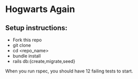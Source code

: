 # Hogwarts Again

## Setup instructions:
  - Fork this repo
  - git clone <repo>
  - cd <repo_name>
  - bundle install
  - rails db:{create,migrate,seed}

When you run rspec, you should have 12 failing tests to start.  

<!-- ```
User Story 1 of 4 - DONE
As a visitor, 
When I visit '/professors',
I see a list of professors with the following information:
-Name
-Age
-Specialty
(e.g. "Name: Minerva McGonagall, Age: 204, Specialty: Transfiguration")
```
```
User Story 2 of 4
As a visitor, 
When I visit '/professors/:id'
I see a list of the names of the students the professors have.
(e.g. "Neville Longbottom"
      "Hermione Granger"
      "Luna Lovegood")
```
```
User Story 3 of 4
As a visitor,
When I visit '/students'
I see a list of courses and the number of professors each student has.
(e.g. "Draco Malfoy: 5"
      "Nymphadora Tonks: 10")
```
```
User Story 4 of 4
As a visitor, 
When I visit '/professors/:id'
I see the average age of all students for that professor.
(e.g. "Average Age: 14.5")
```
---
### Extension
```
User Story Extension
On all index pages, all information is listed alphabetically. -->
